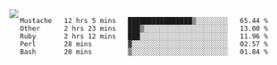 

<a href="https://github.com/anuraghazra/github-readme-stats">
  <img align="left" src="https://github-readme-stats.vercel.app/api?username=kfly8&count_private=true&show_icons=true&theme=calm" />
</a>


<!--START_SECTION:waka-->
```text
Mustache   12 hrs 5 mins   ████████████████▒░░░░░░░░   65.44 % 
Other      2 hrs 23 mins   ███▒░░░░░░░░░░░░░░░░░░░░░   13.00 % 
Ruby       2 hrs 12 mins   ███░░░░░░░░░░░░░░░░░░░░░░   11.96 % 
Perl       28 mins         ▓░░░░░░░░░░░░░░░░░░░░░░░░   02.57 % 
Bash       20 mins         ▒░░░░░░░░░░░░░░░░░░░░░░░░   01.84 % 
```
<!--END_SECTION:waka-->
